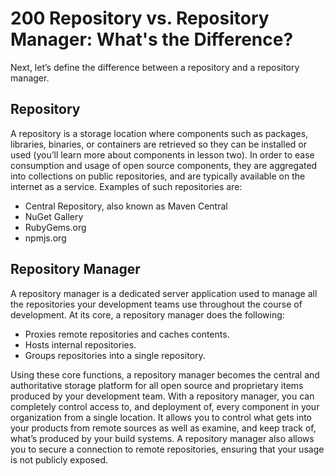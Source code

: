 # 200 Repository vs. Repository Manager: What's the Difference?

Next, let’s define the difference between a repository and a repository manager.

## Repository
A repository is a storage location where components such as packages, libraries, binaries, or containers are retrieved so they can be installed or used (you’ll learn more about components in lesson two). In order to ease consumption and usage of open source components, they are aggregated into collections on public repositories, and are typically available on the internet as a service. Examples of such repositories are:

- Central Repository, also known as Maven Central
- NuGet Gallery
- RubyGems.org
- npmjs.org

## Repository Manager
A repository manager is a dedicated server application used to manage all the repositories your development teams use throughout the course of development. At its core, a repository manager does the following:

- Proxies remote repositories and caches contents.
- Hosts internal repositories.
- Groups repositories into a single repository.

Using these core functions, a repository manager becomes the central and authoritative storage platform for all open source and proprietary items produced by your development team. With a repository manager, you can completely control access to, and deployment of, every component in your organization from a single location. It allows you to control what gets into your products from remote sources as well as examine, and keep track of, what’s produced by your build systems.  A repository manager also allows you to secure a connection to remote repositories, ensuring that your usage is not publicly exposed.
